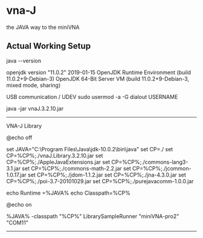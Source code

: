 # vna-J
the JAVA way to the miniVNA


Actual Working Setup
----------------------------------------

java --version

openjdk version "11.0.2" 2019-01-15
OpenJDK Runtime Environment (build 11.0.2+9-Debian-3)
OpenJDK 64-Bit Server VM (build 11.0.2+9-Debian-3, mixed mode, sharing)

USB communication / UDEV
sudo usermod -a -G dialout USERNAME

java -jar vnaJ.3.2.10.jar

----------------------------------------
VNA-J  Library


@echo off

set JAVA="C:\Program Files\Java\jdk-10.0.2\bin\java"
set CP=./
set CP=%CP%;./vnaJ.Library.3.2.10.jar
set CP=%CP%;./AppleJavaExtensions.jar
set CP=%CP%;./commons-lang3-3.1.jar
set CP=%CP%;./commons-math-2.2.jar
set CP=%CP%;./jcommon-1.0.17.jar
set CP=%CP%;./jdom-1.1.2.jar
set CP=%CP%;./jna-4.3.0.jar
set CP=%CP%;./poi-3.7-20101029.jar
set CP=%CP%;./purejavacomm-1.0.0.jar

echo Runtime  =%JAVA%
echo Classpath=%CP%

@echo on

%JAVA% -classpath "%CP%" LibrarySampleRunner "miniVNA-pro2" "COM11"

---------------------------------------
